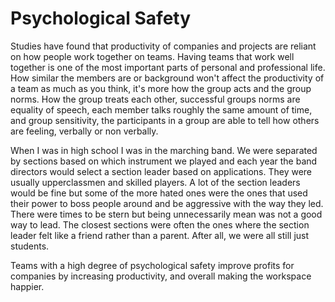 # Psychological Safety

Studies have found that productivity of companies and projects are reliant on how people work together on teams. Having teams that work well together is one of the most important parts of personal and professional life. How similar the members are or background won't affect the productivity of a team as much as you think, it's more how the group acts and the group norms. How the group treats each other, successful groups norms are equality of speech, each member talks roughly the same amount of time, and group sensitivity, the participants in a group are able to tell how others are feeling, verbally or non verbally.

When I was in high school I was in the marching band. We were separated by sections based on which instrument we played and each year the band directors would select a section leader based on applications. They were usually upperclassmen and skilled players. A lot of the section leaders would be fine but some of the more hated ones were the ones that used their power to boss people around and be aggressive with the way they led. There were times to be stern but being unnecessarily mean was not a good way to lead. The closest sections were often the ones where the section leader felt like a friend rather than a parent. After all, we were all still just students.

Teams with a high degree of psychological safety improve profits for companies by increasing productivity, and overall making the workspace happier.
